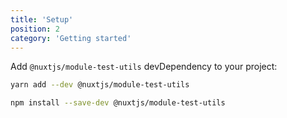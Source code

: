 ```yaml
---
title: 'Setup'
position: 2
category: 'Getting started'
---
```


Add `@nuxtjs/module-test-utils` devDependency to your project:

<code-group>
  <code-block label="Yarn" active>

  ```bash
  yarn add --dev @nuxtjs/module-test-utils
  ```

  </code-block>
  <code-block label="NPM">

  ```bash
  npm install --save-dev @nuxtjs/module-test-utils
  ```

  </code-block>
</code-group>
